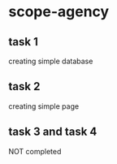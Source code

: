 # scope-agency

## task 1

creating simple database

## task 2

creating simple page

## task 3 and task 4

NOT completed

